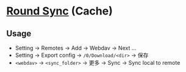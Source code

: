 # [Round Sync](https://github.com/newhinton/Round-Sync) (Cache)

## Usage

- Setting → Remotes → Add → Webdav → Next ...
- Setting → Export config → `/0/Download/<dir>` → 保存
- `<webdav>` → `<sync_folder>` → 更多 → Sync → Sync local to remote